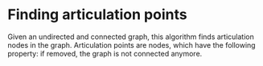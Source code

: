 # Finding articulation points

Given an undirected and connected graph, this algorithm finds articulation nodes in the graph. Articulation points are nodes, which have the following property: if removed, the graph is not connected anymore.
